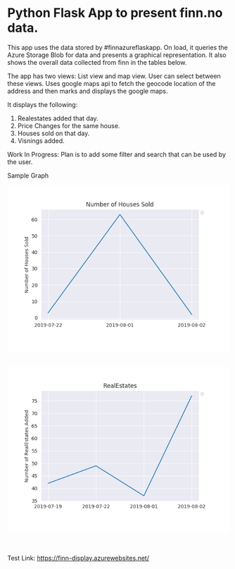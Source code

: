 # Python Flask App to present finn.no data.

This app uses the data stored by #finnazureflaskapp. On load, it queries the Azure Storage Blob for data and presents a 
graphical representation. It also shows the overall data collected from finn in the tables below. 

The app has two views: List view and map view. User can select between these views. Uses google maps api to fetch the geocode location of the address and then marks and displays the google maps.

It displays the following:
1. Realestates added that day.
2. Price Changes for the same house.
3. Houses sold on that day.
4. Visnings added.


Work In Progress:
Plan is to add some filter and search that can be used by the user.


Sample Graph

![alt text](https://github.com/Soumya117/finnDisplay/blob/master/sold.png) <br /><br />



![alt text](https://github.com/Soumya117/finnDisplay/blob/master/realstatepng.png)



<br />

Test Link: https://finn-display.azurewebsites.net/
